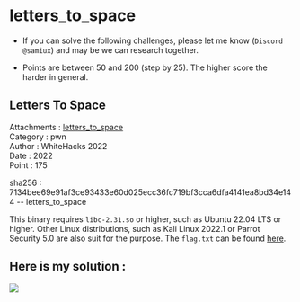 # letters_to_space

- If you can solve the following challenges, please let me know (```Discord @samiux```) and may be we can research together.

- Points are between 50 and 200 (step by 25). The higher score the harder in general.

## Letters To Space

Attachments : [letters_to_space](https://github.com/samiux/CTF/raw/main/pwn/letters_to_space/letters_to_space)  
Category    : pwn  
Author      : WhiteHacks 2022  
Date        : 2022  
Point       : 175   

sha256      : 7134bee69e91af3ce93433e60d025ecc36fc719bf3cca6dfa4141ea8bd34e144 -- letters_to_space

This binary requires ```libc-2.31.so``` or higher, such as Ubuntu 22.04 LTS or higher.  Other Linux distributions, such as Kali Linux 2022.1 or Parrot Security 5.0 are also suit for the purpose.  The ```flag.txt``` can be found [here](https://github.com/samiux/CTF/raw/main/pwn/letters_to_space/flag.txt).

## Here is my solution :

[![](https://img.youtube.com/vi/c3JNujQSTio/0.jpg)](https://www.youtube.com/watch?v=c3JNujQSTio "letters_to_space solution")   
